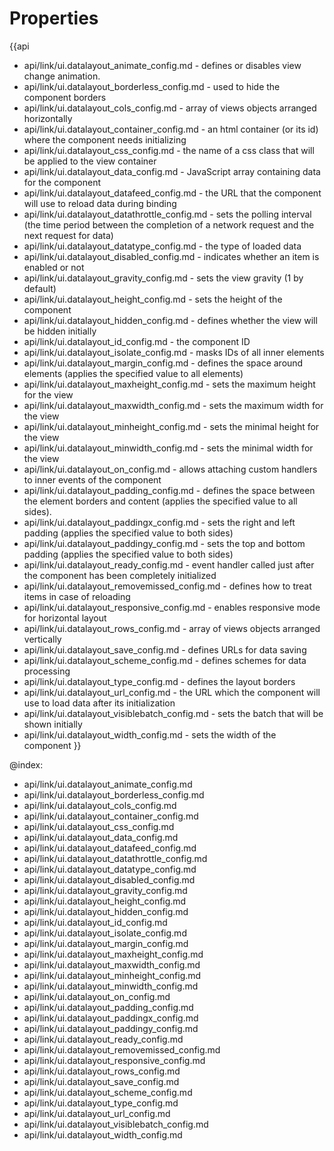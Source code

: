 Properties
==========

{{api
- api/link/ui.datalayout_animate_config.md - defines or disables view change animation.
- api/link/ui.datalayout_borderless_config.md - used to hide the component borders
- api/link/ui.datalayout_cols_config.md - array of views objects arranged horizontally
- api/link/ui.datalayout_container_config.md - an html container (or its id) where the component needs initializing
- api/link/ui.datalayout_css_config.md - the name of a css class that will be applied to the view container
- api/link/ui.datalayout_data_config.md - JavaScript array containing data for the component
- api/link/ui.datalayout_datafeed_config.md - the URL that the component will use to reload data during binding
- api/link/ui.datalayout_datathrottle_config.md - sets the polling interval (the time period between the completion of a network request and the next request for data)
- api/link/ui.datalayout_datatype_config.md - the type of loaded data
- api/link/ui.datalayout_disabled_config.md - indicates whether an item is enabled or not
- api/link/ui.datalayout_gravity_config.md - sets the view gravity (1 by default)
- api/link/ui.datalayout_height_config.md - sets the height of the component
- api/link/ui.datalayout_hidden_config.md - defines whether the view will be hidden initially
- api/link/ui.datalayout_id_config.md - the component ID
- api/link/ui.datalayout_isolate_config.md - masks IDs of all inner elements
- api/link/ui.datalayout_margin_config.md - defines the space around elements (applies the specified value to all elements)
- api/link/ui.datalayout_maxheight_config.md - sets the maximum height for the view
- api/link/ui.datalayout_maxwidth_config.md - sets the maximum width for the view
- api/link/ui.datalayout_minheight_config.md - sets the minimal height for the view
- api/link/ui.datalayout_minwidth_config.md - sets the minimal width for the view
- api/link/ui.datalayout_on_config.md - allows attaching custom handlers to inner events of the component
- api/link/ui.datalayout_padding_config.md - defines the space between the element borders and content (applies the specified value to all sides).
- api/link/ui.datalayout_paddingx_config.md - sets the right and left padding (applies the specified value to both sides)
- api/link/ui.datalayout_paddingy_config.md - sets the top and bottom padding (applies the specified value to both sides)
- api/link/ui.datalayout_ready_config.md - event handler called just after the component has been completely initialized
- api/link/ui.datalayout_removemissed_config.md - defines how to treat items in case of reloading
- api/link/ui.datalayout_responsive_config.md - enables responsive mode for horizontal layout
- api/link/ui.datalayout_rows_config.md - array of views objects arranged vertically
- api/link/ui.datalayout_save_config.md - defines URLs for data saving
- api/link/ui.datalayout_scheme_config.md - defines schemes for data processing
- api/link/ui.datalayout_type_config.md - defines the layout borders
- api/link/ui.datalayout_url_config.md - the URL which the component will use to load data after its initialization
- api/link/ui.datalayout_visiblebatch_config.md - sets the batch that will be shown initially
- api/link/ui.datalayout_width_config.md - sets the width of the component
}}

@index:
- api/link/ui.datalayout_animate_config.md
- api/link/ui.datalayout_borderless_config.md
- api/link/ui.datalayout_cols_config.md
- api/link/ui.datalayout_container_config.md
- api/link/ui.datalayout_css_config.md
- api/link/ui.datalayout_data_config.md
- api/link/ui.datalayout_datafeed_config.md
- api/link/ui.datalayout_datathrottle_config.md
- api/link/ui.datalayout_datatype_config.md
- api/link/ui.datalayout_disabled_config.md
- api/link/ui.datalayout_gravity_config.md
- api/link/ui.datalayout_height_config.md
- api/link/ui.datalayout_hidden_config.md
- api/link/ui.datalayout_id_config.md
- api/link/ui.datalayout_isolate_config.md
- api/link/ui.datalayout_margin_config.md
- api/link/ui.datalayout_maxheight_config.md
- api/link/ui.datalayout_maxwidth_config.md
- api/link/ui.datalayout_minheight_config.md
- api/link/ui.datalayout_minwidth_config.md
- api/link/ui.datalayout_on_config.md
- api/link/ui.datalayout_padding_config.md
- api/link/ui.datalayout_paddingx_config.md
- api/link/ui.datalayout_paddingy_config.md
- api/link/ui.datalayout_ready_config.md
- api/link/ui.datalayout_removemissed_config.md
- api/link/ui.datalayout_responsive_config.md
- api/link/ui.datalayout_rows_config.md
- api/link/ui.datalayout_save_config.md
- api/link/ui.datalayout_scheme_config.md
- api/link/ui.datalayout_type_config.md
- api/link/ui.datalayout_url_config.md
- api/link/ui.datalayout_visiblebatch_config.md
- api/link/ui.datalayout_width_config.md

